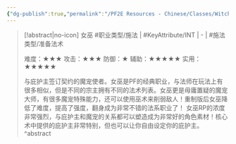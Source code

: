 ```yaml
---
{"dg-publish":true,"permalink":"/PF2E Resources - Chinese/Classes/Witch-CN/","title":"女巫","tags":["中文"],"noteIcon":"","updated":"2024-01-17T21:02:46.432-08:00"}
---
```


>[!abstract|no-icon] 女巫
> #职业类型/施法 | #KeyAttribute/INT | - | #施法类型/准备法术 
> 
> 难度：★★★
> 攻击：★★★
> 防御：★
> 辅助：★★★★★
> 实用：★★★★★
> 
> 与庇护主签订契约的魔宠使者。女巫是PF的经典职业，与法师在玩法上有很多相似，但是不同的宗主拥有不同的法术列表。女巫更是毋庸置疑的魔宠大师，有很多魔宠特殊能力，还可以使用巫术来削弱敌人！重制版后女巫降低了难度，提高了强度，翻身成为非常不错的法系职业了！
> 女巫RP的浓度非常强烈，与庇护主和魔宠的关系都可以塑造成为非常好的角色素材！核心术中提供的庇护主非常特别，但也可以让你自由设定你的庇护主。
^abstract